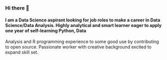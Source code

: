 ### Hi there 👋
#### I am a Data Science aspirant looking for job roles to make a career in Data Science/Data Analysis. Highly analytical and smart learner eager to apply one year of self-learning Python, Data
Analysis and R programming experience to some good use by contributing to open source. Passionate worker with creative background excited to expand skill set.
<!--
**SamarthMR/SamarthMR** is a ✨ _special_ ✨ repository because its `README.md` (this file) appears on your GitHub profile.

Here are some ideas to get you started:

- 🔭 I’m currently working on ...
- 🌱 I’m currently learning ...
- 👯 I’m looking to collaborate on ...
- 🤔 I’m looking for help with ...
- 💬 Ask me about ...
- 📫 How to reach me: ...
- 😄 Pronouns: ...
- ⚡ Fun fact: ...
-->
